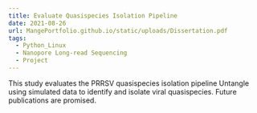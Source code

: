 ```yaml
---
title: Evaluate Quasispecies Isolation Pipeline
date: 2021-08-26
url: MangePortfolio.github.io/static/uploads/Dissertation.pdf
tags:
  - Python_Linux
  - Nanopore Long-read Sequencing
  - Project
---
```


This study evaluates the PRRSV quasispecies isolation pipeline Untangle using simulated data to identify and isolate viral quasispecies. Future publications are promised.





